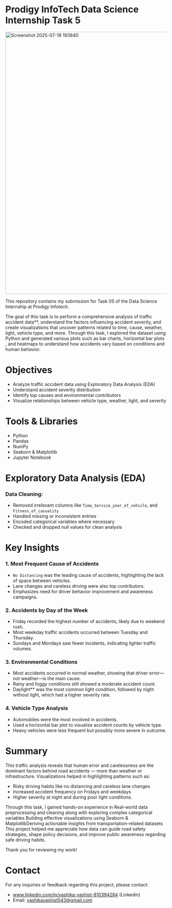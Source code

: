 # Prodigy InfoTech Data Science Internship Task 5

<img width="1476" height="817" alt="Screenshot 2025-07-18 193840" src="https://github.com/user-attachments/assets/2ca8aee2-1475-4eaa-9d62-d820f22a21c6" />


This repository contains my submission for Task 05 of the Data Science Internship at Prodigy Infotech.

The goal of this task is to perform a comprehensive analysis of traffic accident data**, understand the factors influencing accident severity, and create visualizations that uncover patterns related to time, cause, weather, light, vehicle type, and more.
Through this task, I explored the dataset using Python and generated various plots such as bar charts, horizontal bar plots , and heatmaps to understand how accidents vary based on conditions and human behavior.


# Objectives

- Analyze traffic accident data using Exploratory Data Analysis (EDA)
- Understand accident severity distribution
- Identify top causes and environmental contributors
- Visualize relationships between vehicle type, weather, light, and severity



#  Tools & Libraries

- Python
- Pandas
- NumPy
- Seaborn & Matplotlib
- Jupyter Notebook


# Exploratory Data Analysis (EDA)

### Data Cleaning:
- Removed irrelevant columns like `Time`, `Service_year_of_vehicle`, and `Fitness_of_casuality`
- Handled missing or inconsistent entries
- Encoded categorical variables where necessary
- Checked and dropped null values for clean analysis

# Key Insights

### 1. Most Frequent Cause of Accidents
- `No Distancing` was the leading cause of accidents, highlighting the lack of space between vehicles.
- Lane changes and careless driving were also top contributors.
- Emphasizes need for driver behavior improvement and awareness campaigns.

### 2. Accidents by Day of the Week
- Friday recorded the highest number of accidents, likely due to weekend rush.
- Most weekday traffic accidents occurred between Tuesday and Thursday.
- Sundays and Mondays saw fewer incidents, indicating lighter traffic volumes.

### 3. Environmental Conditions
- Most accidents occurred in normal weather, showing that driver error—not weather—is the main cause.
- Rainy and foggy conditions still showed a moderate accident count.
- Daylight** was the most common light condition, followed by night without light, which had a higher severity rate.

### 4. Vehicle Type Analysis
- Automobiles were the most involved in accidents.
- Used a horizontal bar plot to visualize accident counts by vehicle type.
- Heavy vehicles were less frequent but possibly more severe in outcome.

# Summary

This traffic analysis reveals that human error and carelessness are the dominant factors behind road accidents — more than weather or infrastructure. Visualizations helped in highlighting patterns such as:
- Risky driving habits like no distancing and careless lane changes
- Increased accident frequency on Fridays and weekdays
- Higher severity at night and during poor light conditions.

Through this task, I gained hands-on experience in  Real-world data preprocessing and cleaning along with exploring complex categorical variables Building effective visualizations using Seaborn & MatplotlibDeriving actionable insights from transportation-related datasets
This project helped me appreciate how data can guide road safety strategies, shape policy decisions, and improve public awareness regarding safe driving habits.

Thank you for reviewing my work!

# Contact
For any inquiries or feedback regarding this project, please contact:

- www.linkedin.com/in/yashika-vashist-810394284 (Linkedin)
- Email: yashikavashist543@gmail.com
